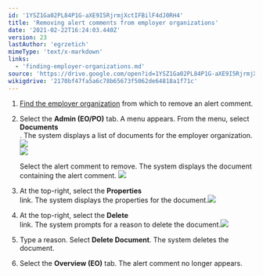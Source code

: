 ```yaml
---
id: '1YSZ1Ga02PL84P1G-aXE9I5RjrmjXctIFBilF4dJ0RH4'
title: 'Removing alert comments from employer organizations'
date: '2021-02-22T16:24:03.440Z'
version: 23
lastAuthor: 'egrzetich'
mimeType: 'text/x-markdown'
links:
  - 'finding-employer-organizations.md'
source: 'https://drive.google.com/open?id=1YSZ1Ga02PL84P1G-aXE9I5RjrmjXctIFBilF4dJ0RH4'
wikigdrive: '2170bf47fa5a6c78b65673f5062de64818a1f71c'
---
```

1. [Find the employer organization](finding-employer-organizations.md) from which to remove an alert comment.
2. Select the <strong>Admin (EO/PO)</strong> tab. A menu appears. From the menu, select <strong>Documents</strong>  
   . The system displays a list of documents for the employer organization.<img src="../removing-alert-comments-from-employer-organizations.assets/84c718cfb3c5521948c3838e65cee14d.png" />  
   <img src="../removing-alert-comments-from-employer-organizations.assets/48af9386124dba839aa0d41027f3fe34.png" />  

  
   Select the alert comment to remove. The system displays the document containing the alert comment. <img src="../removing-alert-comments-from-employer-organizations.assets/f16be71e8a46d52f8d698705940e9035.png" />  

4. At the top-right, select the <strong>Properties</strong>  
    link. The system displays the properties for the document.<img src="../removing-alert-comments-from-employer-organizations.assets/2c502114e08d8ac645720bca39c28b36.png" />  

5. At the top-right, select the <strong>Delete</strong>  
    link. The system prompts for a reason to delete the document.<img src="../removing-alert-comments-from-employer-organizations.assets/88ff2adba7de00d83607920540c45b5b.png" />  

6. Type a reason. Select <strong>Delete Document</strong>. The system deletes the document.
7. Select the <strong>Overview (EO)</strong> tab. The alert comment no longer appears.
